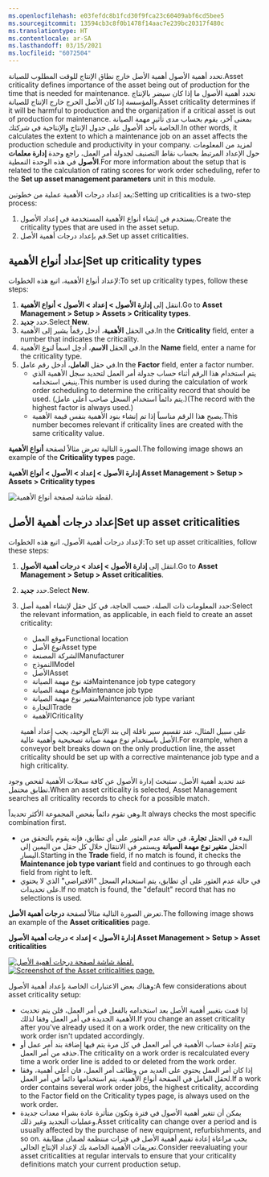 ```yaml
---
ms.openlocfilehash: e03fefdc8b1fcd30f9fca23c60409abf6cd5bee5
ms.sourcegitcommit: 13594cb3c8f0b1478f14aac7e239bc20317f480c
ms.translationtype: HT
ms.contentlocale: ar-SA
ms.lasthandoff: 03/15/2021
ms.locfileid: "6072504"
---
```

<span data-ttu-id="c0188-101">تحدد أهمية الأصول أهمية الأصل خارج نطاق الإنتاج للوقت المطلوب للصيانة.</span><span class="sxs-lookup"><span data-stu-id="c0188-101">Asset criticality defines importance of the asset being out of production for the time that is needed for maintenance.</span></span> <span data-ttu-id="c0188-102">تحدد أهمية الأصول ما إذا كان سيضر بالإنتاج والمؤسسة إذا كان الأصل الحرج خارج الإنتاج للصيانة.</span><span class="sxs-lookup"><span data-stu-id="c0188-102">Asset criticality determines if it will be harmful to production and the organization if a critical asset is out of production for maintenance.</span></span> <span data-ttu-id="c0188-103">بمعنى آخر، يقوم بحساب مدى تأثير مهمة الصيانة الخاصة بأحد الأصول على جدول الإنتاج والإنتاجية في شركتك.</span><span class="sxs-lookup"><span data-stu-id="c0188-103">In other words, it calculates the extent to which a maintenance job on an asset affects the production schedule and productivity in your company.</span></span> <span data-ttu-id="c0188-104">لمزيد من المعلومات حول الإعداد المرتبط بحساب نقاط التصنيف لجدولة أمر العمل، راجع وحدة **إدارة معلمات الأصول** في هذه الوحدة النمطية.</span><span class="sxs-lookup"><span data-stu-id="c0188-104">For more information about the setup that is related to the calculation of rating scores for work order scheduling, refer to the **Set up asset management parameters** unit in this module.</span></span>

<span data-ttu-id="c0188-105">يعد إعداد درجات الأهمية عملية من خطوتين:</span><span class="sxs-lookup"><span data-stu-id="c0188-105">Setting up criticalities is a two-step process:</span></span>

1.  <span data-ttu-id="c0188-106">يستخدم في إنشاء أنواع الأهمية المستخدمة في إعداد الأصول.</span><span class="sxs-lookup"><span data-stu-id="c0188-106">Create the criticality types that are used in the asset setup.</span></span> 
2.  <span data-ttu-id="c0188-107">قم بإعداد درجات أهمية الأصل.</span><span class="sxs-lookup"><span data-stu-id="c0188-107">Set up asset criticalities.</span></span>

## <a name="set-up-criticality-types"></a><span data-ttu-id="c0188-108">إعداد أنواع الأهمية</span><span class="sxs-lookup"><span data-stu-id="c0188-108">Set up criticality types</span></span>
<span data-ttu-id="c0188-109">لإعداد أنواع الأهمية‬، اتبع هذه الخطوات:</span><span class="sxs-lookup"><span data-stu-id="c0188-109">To set up criticality types, follow these steps:</span></span>

1.  <span data-ttu-id="c0188-110">انتقل إلى **إدارة الأصول > إعداد > الأصول > أنواع الأهمية**.</span><span class="sxs-lookup"><span data-stu-id="c0188-110">Go to **Asset Management > Setup > Assets > Criticality types**.</span></span>
2.  <span data-ttu-id="c0188-111">حدد **جديد‏‎**.</span><span class="sxs-lookup"><span data-stu-id="c0188-111">Select **New**.</span></span>
3.  <span data-ttu-id="c0188-112">في الحقل **الأهمية**، أدخل رقماً يشير إلى الأهمية.</span><span class="sxs-lookup"><span data-stu-id="c0188-112">In the **Criticality** field, enter a number that indicates the criticality.</span></span>
4.  <span data-ttu-id="c0188-113">في الحقل **الاسم**، أدخِل اسماً لنوع الأهمية.</span><span class="sxs-lookup"><span data-stu-id="c0188-113">In the **Name** field, enter a name for the criticality type.</span></span>
5.  <span data-ttu-id="c0188-114">في حقل **العامل**، أدخل رقم عامل.</span><span class="sxs-lookup"><span data-stu-id="c0188-114">In the **Factor** field, enter a factor number.</span></span> 
    - <span data-ttu-id="c0188-115">يتم استخدام هذا الرقم أثناء حساب جدولة أمر العمل لتحديد سجل الأهمية الذي ينبغي استخدامه.</span><span class="sxs-lookup"><span data-stu-id="c0188-115">This number is used during the calculation of work order scheduling to determine the criticality record that should be used.</span></span> <span data-ttu-id="c0188-116">(يتم دائماً استخدام السجل صاحب أعلى عامل.)</span><span class="sxs-lookup"><span data-stu-id="c0188-116">(The record with the highest factor is always used.)</span></span> 
    - <span data-ttu-id="c0188-117">يصبح هذا الرقم مناسباً إذا تم إنشاء بنود الأهمية بنفس قيمة الأهمية.</span><span class="sxs-lookup"><span data-stu-id="c0188-117">This number becomes relevant if criticality lines are created with the same criticality value.</span></span>
    
<span data-ttu-id="c0188-118">الصورة التالية تعرض مثالاً لصفحة **أنواع الأهمية**.</span><span class="sxs-lookup"><span data-stu-id="c0188-118">The following image shows an example of the **Criticality types** page.</span></span>

<span data-ttu-id="c0188-119">**إدارة الأصول > إعداد > الأصول > أنواع الأهمية**.</span><span class="sxs-lookup"><span data-stu-id="c0188-119">**Asset Management > Setup > Assets > Criticality types**</span></span>

![لقطة شاشة لصفحة أنواع الأهمية.](../media/criticality-types-ss.png) 


## <a name="set-up-asset-criticalities"></a><span data-ttu-id="c0188-121">إعداد درجات أهمية الأصل</span><span class="sxs-lookup"><span data-stu-id="c0188-121">Set up asset criticalities</span></span>
<span data-ttu-id="c0188-122">لإعداد درجات أهمية الأصول‬، اتبع هذه الخطوات:</span><span class="sxs-lookup"><span data-stu-id="c0188-122">To set up asset criticalities, follow these steps:</span></span>

1.  <span data-ttu-id="c0188-123">انتقل إلى **إدارة الأصول > إعداد > درجات أهمية الأصول**.</span><span class="sxs-lookup"><span data-stu-id="c0188-123">Go to **Asset Management > Setup > Asset criticalities**.</span></span>
2.  <span data-ttu-id="c0188-124">حدد **جديد‏‎**.</span><span class="sxs-lookup"><span data-stu-id="c0188-124">Select **New**.</span></span>
3.  <span data-ttu-id="c0188-125">حدد المعلومات ذات الصلة، حسب الحاجة، في كل حقل لإنشاء أهمية أصل:</span><span class="sxs-lookup"><span data-stu-id="c0188-125">Select the relevant information, as applicable, in each field to create an asset criticality:</span></span>
    - <span data-ttu-id="c0188-126">موقع العمل</span><span class="sxs-lookup"><span data-stu-id="c0188-126">Functional location</span></span>
    - <span data-ttu-id="c0188-127">نوع الأصل</span><span class="sxs-lookup"><span data-stu-id="c0188-127">Asset type</span></span>
    - <span data-ttu-id="c0188-128">الشركة المصنعة</span><span class="sxs-lookup"><span data-stu-id="c0188-128">Manufacturer</span></span>
    - <span data-ttu-id="c0188-129">النموذج</span><span class="sxs-lookup"><span data-stu-id="c0188-129">Model</span></span>
    - <span data-ttu-id="c0188-130">الأصل</span><span class="sxs-lookup"><span data-stu-id="c0188-130">Asset</span></span>
    - <span data-ttu-id="c0188-131">فئة نوع مهمة الصيانة</span><span class="sxs-lookup"><span data-stu-id="c0188-131">Maintenance job type category</span></span>
    - <span data-ttu-id="c0188-132">نوع مهمة الصيانة</span><span class="sxs-lookup"><span data-stu-id="c0188-132">Maintenance job type</span></span>
    - <span data-ttu-id="c0188-133">متغير نوع مهمة الصيانة</span><span class="sxs-lookup"><span data-stu-id="c0188-133">Maintenance job type variant</span></span>
    - <span data-ttu-id="c0188-134">التجارة</span><span class="sxs-lookup"><span data-stu-id="c0188-134">Trade</span></span>
    - <span data-ttu-id="c0188-135">الأهمية</span><span class="sxs-lookup"><span data-stu-id="c0188-135">Criticality</span></span>
    
    <span data-ttu-id="c0188-136">على سبيل المثال، عند تقسيم سير ناقلة إلى بند الإنتاج الوحيد، يجب إعداد أهمية الأصل باستخدام نوع مهمة صيانة تصحيحية وأهمية عالية.</span><span class="sxs-lookup"><span data-stu-id="c0188-136">For example, when a conveyor belt breaks down on the only production line, the asset criticality should be set up with a corrective maintenance job type and a high criticality.</span></span>

<span data-ttu-id="c0188-137">عند تحديد أهمية الأصل، ستبحث إدارة الأصول عن كافة سجلات الأهمية لفحص وجود تطابق محتمل.</span><span class="sxs-lookup"><span data-stu-id="c0188-137">When an asset criticality is selected, Asset Management searches all criticality records to check for a possible match.</span></span> 

<span data-ttu-id="c0188-138">وهي تقوم دائماً بفحص المجموعة الأكثر تحديداً.</span><span class="sxs-lookup"><span data-stu-id="c0188-138">It always checks the most specific combination first.</span></span>
 
- <span data-ttu-id="c0188-139">البدء في الحقل **تجارة**، في حالة عدم العثور على أي تطابق، فإنه يقوم بالتحقق من الحقل **متغير نوع مهمة الصيانة** ويستمر في الانتقال خلال كل حقل من اليمين إلى اليسار.</span><span class="sxs-lookup"><span data-stu-id="c0188-139">Starting in the **Trade** field, if no match is found, it checks the **Maintenance job type variant** field and continues to go through each field from right to left.</span></span> 
- <span data-ttu-id="c0188-140">في حالة عدم العثور على أي تطابق، يتم استخدام السجل "الافتراضي" الذي لا يحتوي على تحديدات.</span><span class="sxs-lookup"><span data-stu-id="c0188-140">If no match is found, the "default" record that has no selections is used.</span></span>

<span data-ttu-id="c0188-141">تعرض الصورة التالية مثالاً لصفحة **درجات أهمية الأصل**.</span><span class="sxs-lookup"><span data-stu-id="c0188-141">The following image shows an example of the **Asset criticalities** page.</span></span>

<span data-ttu-id="c0188-142">**إدارة الأصول > إعداد > درجات أهمية الأصول**.</span><span class="sxs-lookup"><span data-stu-id="c0188-142">**Asset Management > Setup > Asset criticalities**</span></span>
 
<span data-ttu-id="c0188-143">[![لقطة شاشة لصفحة درجات أهمية الأصل.](../media/asset-criticalities-ss.png)](../media/asset-criticalities-ss.png#lightbox)</span><span class="sxs-lookup"><span data-stu-id="c0188-143">[![Screenshot of the Asset criticalities page.](../media/asset-criticalities-ss.png)](../media/asset-criticalities-ss.png#lightbox)</span></span> 


<span data-ttu-id="c0188-144">وهناك بعض الاعتبارات الخاصة بإعداد أهمية الأصول:</span><span class="sxs-lookup"><span data-stu-id="c0188-144">A few considerations about asset criticality setup:</span></span>

- <span data-ttu-id="c0188-145">إذا قمت بتغيير أهمية الأصل بعد استخدامه بالفعل في أمر العمل، فلن يتم تحديث الأهمية الجديدة في أمر العمل وفقا لذلك.</span><span class="sxs-lookup"><span data-stu-id="c0188-145">If you change an asset criticality after you've already used it on a work order, the new criticality on the work order isn't updated accordingly.</span></span>
- <span data-ttu-id="c0188-146">وتتم إعادة حساب الأهمية في أمر العمل في كل مرة يتم فيها إضافة بند أمر عمل أو حذفه من أمر العمل.</span><span class="sxs-lookup"><span data-stu-id="c0188-146">The criticality on a work order is recalculated every time a work order line is added to or deleted from the work order.</span></span>
- <span data-ttu-id="c0188-147">إذا كان أمر العمل يحتوي على العديد من وظائف أمر العمل، فان أعلى أهمية، وفقا لحقل العامل في الصفحة أنواع الأهمية، يتم استخدامها دائماً في أمر العمل.</span><span class="sxs-lookup"><span data-stu-id="c0188-147">If a work order contains several work order jobs, the highest criticality, according to the Factor field on the Criticality types page, is always used on the work order.</span></span>
- <span data-ttu-id="c0188-148">يمكن أن تتغير أهمية الأصول في فترة وتكون متأثرة عادة بشراء معدات جديدة وعمليات التجديد وغير ذلك.</span><span class="sxs-lookup"><span data-stu-id="c0188-148">Asset criticality can change over a period and is usually affected by the purchase of new equipment, refurbishments, and so on.</span></span> <span data-ttu-id="c0188-149">يجب مراعاة إعادة تقييم أهمية الأصل في فترات منتظمة لضمان مطابقة تعريفات الأهمية الخاصة بك لإعداد الإنتاج الحالي.</span><span class="sxs-lookup"><span data-stu-id="c0188-149">Consider reevaluating your asset criticalities at regular intervals to ensure that your criticality definitions match your current production setup.</span></span>
